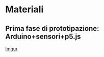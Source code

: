 # Materiali
## Prima fase di prototipazione: Arduino+sensori+p5.js ##
[Imgur](https://i.imgur.com/WY9OleR.png)
